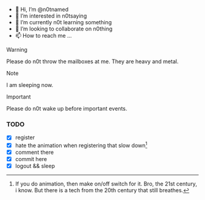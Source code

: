 - 👋 Hi, I’m @n0tnamed
- 👀 I’m interested in n0tsaying
- 🌱 I’m currently n0t learning something
- 💞️ I’m looking to collaborate on n0thing
- 📫 How to reach me ...

> [!WARNING]
> Please do n0t throw the mailboxes at me. They are heavy and metal.

<!---
n0tnamed/n0tnamed is a ✨ special ✨ repository because its `README.md` (this file) appears on your GitHub profile.
You can click the Preview link to take a look at your changes.
--->

> [!NOTE]
> I am sleeping now.

> [!IMPORTANT]
> Please do n0t wake up before important events.

### TODO

- [x] register
- [x] hate the animation when registering that slow down[^42]
- [x] comment there
- [x] commit here
- [x] logout && sleep

[^42]: If you do animation, then make on/off switch for it.
       Bro, the 21st century, i know. But there is a tech from the 20th century that still breathes.
